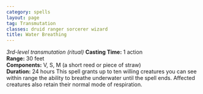 ```yaml
---
category: spells
layout: page
tag: Transmutation
classes: druid ranger sorcerer wizard
title: Water Breathing
---
```


_3rd-level transmutation (ritual)_ **Casting Time:** 1 action    
**Range:** 30 feet    
**Components:** V, S, M (a short reed or piece of straw)    
**Duration:** 24 hours This spell grants up to ten willing creatures you can see within range the ability to breathe underwater until the spell ends. Affected creatures also retain their normal mode of respiration. 